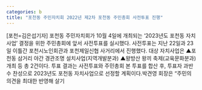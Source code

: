 ```yaml
---
categories: b
title: "포천동 주민자치회 2022년 제2차 포천동 주민총회 사전투표 진행"
---
```

[포천=김은섭기자] 포천동 주민자치회가 10월 4일에 개최되는 ‘2023년도 포천동 자치사업’ 결정을 위한 주민총회에 앞서 사전투표를 실시했다. 사전투표는 지난 22일과 23일 이틀간 포천시노인회관과 포천제일신협 사거리에서 진행했다. 대상 자치사업은 ▲포천동 삼거리 야간 경관조명 설치사업(지역개발분과) ▲왕방산 왕끼 축제(교육문화분과) 개최 등 총 2건이다. 투표 결과는 사전투표와 주민총회 본 투표를 합산 후, 투표자 과반수 찬성으로 2023년도 포천동 자치사업으로 선정할 계획이다.박견영 회장은 “주민의 의견을 최대한 반영해 살기